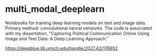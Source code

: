 # multi_modal_deeplearn
Notebooks for training deep learning models on text and image data. Primary method: convolutional neural networks. The code is associated with my dissertation, "Capturing Political Communication Online Using Image and Text Data: A Deep Learning Approach."

https://deepblue.lib.umich.edu/handle/2027.42/176652
